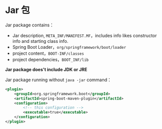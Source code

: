 # Jar 包

Jar package contains：
- Jar description,  `META_INF/MANIFEST.MF`，includes  info likes constructor info and starting class info.
- Spring Boot Loader，`org/springframework/boot/loader`
- project content，`BOOT-INF/classes`
- project dependencies，`BOOT_INF/lib`

**Jar package does't include JDK or JRE**

Jar package running without `java -jar` command：
```xml
<plugin>
    <groupId>org.springframework.boot</groupId>
    <artifactId>spring-boot-maven-plugin</artifactId>
    <configuration>
        <!-- this configuration -->
        <executable>true</executable>
    </configuration>
</plugin>
```

